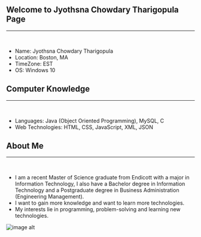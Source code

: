 ## Welcome to Jyothsna Chowdary Tharigopula Page 
 ----------
<br />

 - Name: Jyothsna Chowdary Tharigopula
- Location: Boston, MA
- TimeZone: EST
- OS: Windows 10 


## Computer Knowledge
 ----------
<br />

- Languages: Java (Object Oriented Programming), MySQL, C 
- Web Technologies: HTML, CSS, JavaScript, XML, JSON


## About Me
 ----------
<br />

- I am a recent Master of Science graduate from Endicott with a major in Information Technology, I also have a Bachelor degree in Information Technology and a Postgraduate degree in Business Administration (Engineering Management). 
- I want to gain more knowledge and want to learn more technologies. 
- My interests lie in programming, problem-solving and learning new technologies.


![image alt][1]


  [1]: http://www.blogilates.com/wp-content/uploads/2014/04/be-happy.jpg "Happy Day"
